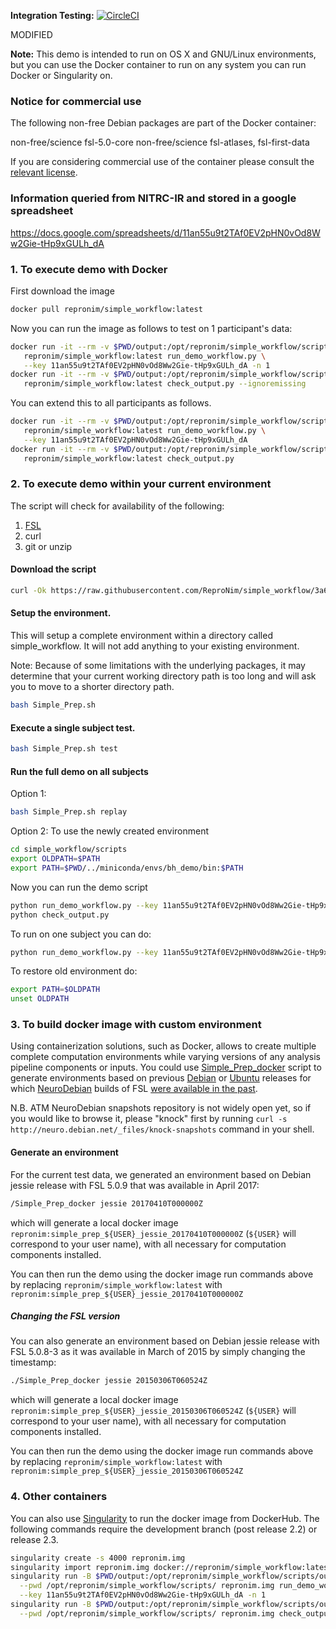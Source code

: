 **Integration Testing:** [![CircleCI](https://circleci.com/gh/ReproNim/simple_workflow.svg?style=svg)](https://circleci.com/gh/ReproNim/simple_workflow)

MODIFIED

**Note:** This demo is intended to run on OS X and GNU/Linux environments, but you can use the Docker container to run on any system you can run Docker or Singularity on.

### Notice for commercial use

The following non-free Debian packages are part of the Docker container:

non-free/science        fsl-5.0-core
non-free/science        fsl-atlases, fsl-first-data

If you are considering commercial use of the container please consult the [relevant license](https://fsl.fmrib.ox.ac.uk/fsl/fslwiki/Licence).

### Information queried from NITRC-IR and stored in a google spreadsheet
https://docs.google.com/spreadsheets/d/11an55u9t2TAf0EV2pHN0vOd8Ww2Gie-tHp9xGULh_dA

### 1. To execute demo with Docker

First download the image
```bash
docker pull repronim/simple_workflow:latest
```

Now you can run the image as follows to test on 1 participant's data:

```bash
docker run -it --rm -v $PWD/output:/opt/repronim/simple_workflow/scripts/output \
   repronim/simple_workflow:latest run_demo_workflow.py \
   --key 11an55u9t2TAf0EV2pHN0vOd8Ww2Gie-tHp9xGULh_dA -n 1 
docker run -it --rm -v $PWD/output:/opt/repronim/simple_workflow/scripts/output \
   repronim/simple_workflow:latest check_output.py --ignoremissing
```

You can extend this to all participants as follows. 

```bash
docker run -it --rm -v $PWD/output:/opt/repronim/simple_workflow/scripts/output \
   repronim/simple_workflow:latest run_demo_workflow.py \
   --key 11an55u9t2TAf0EV2pHN0vOd8Ww2Gie-tHp9xGULh_dA
docker run -it --rm -v $PWD/output:/opt/repronim/simple_workflow/scripts/output \
   repronim/simple_workflow:latest check_output.py
```

### 2. To execute demo within your current environment

The script will check for availability of the following:

1. [FSL](https://fsl.fmrib.ox.ac.uk/)
2. curl
3. git or unzip

#### Download the script

```bash
curl -Ok https://raw.githubusercontent.com/ReproNim/simple_workflow/3a64f3ffdf174e7c8970de620aa62a9167e3134f/Simple_Prep.sh
```

#### Setup the environment. 

This will setup a complete environment within a directory
called simple_workflow. It will not add anything to your existing environment. 

Note: Because of some limitations with the underlying packages, it may determine 
that your current working directory path is too long and will ask you to move to 
a shorter directory path.

```bash
bash Simple_Prep.sh
```

#### Execute a single subject test.
```bash
bash Simple_Prep.sh test
```

#### Run the full demo on all subjects

Option 1:
```bash
bash Simple_Prep.sh replay
```

Option 2: To use the newly created environment
```bash
cd simple_workflow/scripts
export OLDPATH=$PATH
export PATH=$PWD/../miniconda/envs/bh_demo/bin:$PATH
```

Now you can run the demo script
```bash
python run_demo_workflow.py --key 11an55u9t2TAf0EV2pHN0vOd8Ww2Gie-tHp9xGULh_dA
python check_output.py
```

To run on one subject you can do:
```bash
python run_demo_workflow.py --key 11an55u9t2TAf0EV2pHN0vOd8Ww2Gie-tHp9xGULh_dA -n 1
```

To restore old environment do:
```bash
export PATH=$OLDPATH
unset OLDPATH
```

### 3. To build docker image with custom environment

Using containerization solutions, such as Docker, allows to create
multiple complete computation environments while varying versions of any
analysis pipeline components or inputs.  You could use [Simple_Prep_docker](Simple_Prep_docker)
script to generate environments based on previous [Debian](http://www.debian.org) or [Ubuntu](http://ubuntu.com) releases
for which [NeuroDebian](http://neuro.debian.net) builds of FSL [were available in the past](http://snapshot-neuro.debian.net:5002/package/fsl).

N.B.  ATM NeuroDebian snapshots repository is not widely open yet, so if
you would like to browse it, please "knock" first by running
`curl -s http://neuro.debian.net/_files/knock-snapshots` command in your shell.

#### Generate an environment

For the current test data, we generated an environment based on Debian jessie 
release with FSL 5.0.9 that was available in April 2017:

```bash
/Simple_Prep_docker jessie 20170410T000000Z
```
which will generate a local docker image `repronim:simple_prep_${USER}_jessie_20170410T000000Z`
(`${USER}` will correspond to your user name), with all necessary for computation
components installed.

You can then run the demo using the docker image run commands above by replacing 
`repronim/simple_workflow:latest` with `repronim:simple_prep_${USER}_jessie_20170410T000000Z`

##### Changing the FSL version

You can also generate an environment based on Debian jessie
release with FSL 5.0.8-3 as it was available in March of 2015 by 
simply changing the timestamp:

```bash
./Simple_Prep_docker jessie 20150306T060524Z
```

which will generate a local docker image `repronim:simple_prep_${USER}_jessie_20150306T060524Z`
(`${USER}` will correspond to your user name), with all necessary for computation
components installed.

You can then run the demo using the docker image run commands above by replacing 
`repronim/simple_workflow:latest` with `repronim:simple_prep_${USER}_jessie_20150306T060524Z`

### 4. Other containers

You can also use [Singularity](http://singularity.lbl.gov/) to run the docker 
image from DockerHub. The following commands require the development branch (post release 2.2)
or release 2.3.

```bash
singularity create -s 4000 repronim.img
singularity import repronim.img docker://repronim/simple_workflow:latest
singularity run -B $PWD/output:/opt/repronim/simple_workflow/scripts/output -c \
  --pwd /opt/repronim/simple_workflow/scripts/ repronim.img run_demo_workflow.py \
  --key 11an55u9t2TAf0EV2pHN0vOd8Ww2Gie-tHp9xGULh_dA -n 1
singularity run -B $PWD/output:/opt/repronim/simple_workflow/scripts/output -c \
  --pwd /opt/repronim/simple_workflow/scripts/ repronim.img check_output.py --ignoremissing
```
